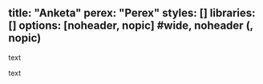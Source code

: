 title: "Anketa"
perex: "Perex"
styles: []
libraries: []
options: [noheader, nopic] #wide, noheader (, nopic)
---
text

text